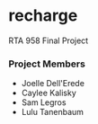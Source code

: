 # recharge
RTA 958 Final Project
<br>
### Project Members
<ul>
<li>Joelle Dell'Erede</li>
<li>Caylee Kalisky</li>
<li>Sam Legros</li>
<li>Lulu Tanenbaum</li>
</ul>
